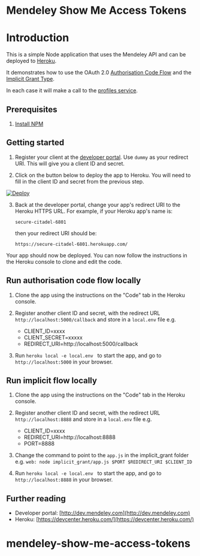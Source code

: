 Mendeley Show Me Access Tokens
==============================
# Introduction #
This is a simple Node application that uses the Mendeley API and can be deployed to [Heroku](http://www.heroku.com). 

It demonstrates how to use the OAuth 2.0 [Authorisation Code Flow](http://dev.mendeley.com/reference/topics/authorization_auth_code.html) and the [Implicit Grant Type](http://dev.mendeley.com/reference/topics/authorization_implicit.html). 

In each case it will make a call to the [profiles service](http://dev.mendeley.com/methods/#profiles). 


## Prerequisites ##

1. [Install NPM](http://blog.npmjs.org/post/85484771375/how-to-install-npm)

## Getting started ##
 1. Register your client at the [developer portal](http://dev.mendeley.com). Use `dummy` as your redirect URI. This will give you a client ID and secret.
 
2. Click on the button below to deploy the app to Heroku.  You will need to fill in the client ID and secret from the previous step.
 
[![Deploy](https://www.herokucdn.com/deploy/button.png)](https://heroku.com/deploy?template=git@github.com:MendeleyStack/mendeley-show-me-access-tokens.git)

3. Back at the developer portal, change your app's redirect URI to the Heroku HTTPS URL. For example, if your Heroku app's name is:
 
    `secure-citadel-6801`

    then your redirect URI should be:
    
    `https://secure-citadel-6801.herokuapp.com/`

Your app should now be deployed.  You can now follow the instructions in the Heroku console to clone and edit the code.


## Run authorisation code flow locally ##
1. Clone the app using the instructions on the "Code" tab in the Heroku console.
2. Register another client ID and secret, with the redirect URL `http://localhost:5000/callback` and store in a `local.env` file e.g. 

	- CLIENT_ID=xxxx
	- CLIENT_SECRET=xxxxx
	- REDIRECT_URI=http://localhost:5000/callback
	
 3. Run `heroku local -e local.env ` to start the app, and go to `http://localhost:5000` in your browser. 

 
## Run implicit flow locally ##
1. Clone the app using the instructions on the "Code" tab in the Heroku console.
2. Register another client ID and secret, with the redirect URL `http://localhost:8888` and store in a `local.env` file e.g. 

	- CLIENT_ID=xxxx
	- REDIRECT_URI=http://localhost:8888
	- PORT=8888
	
 3. Change the command to point to the `app.js` in the implicit_grant folder e.g. `web: node implicit_grant/app.js $PORT $REDIRECT_URI $CLIENT_ID` 
 
 4. Run `heroku local -e local.env ` to start the app, and go to `http://localhost:8888` in your browser. 

 

## Further reading ##
- Developer portal: [http://dev.mendeley.com](http://dev.mendeley.com)
- Heroku: [https://devcenter.heroku.com/](https://devcenter.heroku.com/)
# mendeley-show-me-access-tokens
